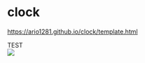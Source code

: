 # clock

https://ario1281.github.io/clock/template.html

<div>
  <div>TEST</div>
  <img src="https://clock.deno.dev/api" / >
</div>
